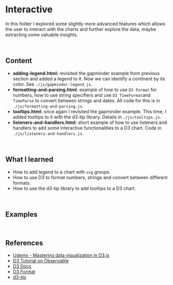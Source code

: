 # Interactive

In this folder I explored some slightly more advanced features which allows the user to interact with the charts and further explore the data, maybe extracting some valuable insights. 

<br>

## Content

- **adding-legend.html:** revisited the gapminder example from previous section and added a legend to it. Now we can identify a continent by its color. See `./js/gapminder-legend.js`.
- **formatting-and-parsing.html**: example of how to use `D3 Format` for numbers, how to use string specifiers and use `D3 TimeFormat`and `TimeParse` to convert between strings and dates. All code for this is in `./js/formatting-and-parsing.js`.
- **tooltips.html:** once again I revisited the gapminder example. This time, I added tooltips to it with the d3-tip library. Details in `./js/tooltips.js`.
- **listeners-and-handlers.html:** short example of how to use listeners and handlers to add some interactive functionalities to a D3 chart. Code in `./js/listeners-and-handlers.js`.



<br>

## What I learned

- How to add legend to a chart with `svg` groups.
- How to use D3 to format numbers, strings and convert between different formats. 
- How to use the d3-tip library to add tooltips to a D3 chart.


<br>

## Examples




<br>


## References

- [Udemy - Mastering data visualization in D3.js](https://www.udemy.com/course/masteringd3js)
- [D3 Tutorial on Observable](https://observablehq.com/@d3/learn-d3)
- [D3 Docs](https://github.com/d3/d3/wiki)
- [D3 Format](https://github.com/d3/d3-format)
- [d3-tip](https://github.com/caged/d3-tip)
